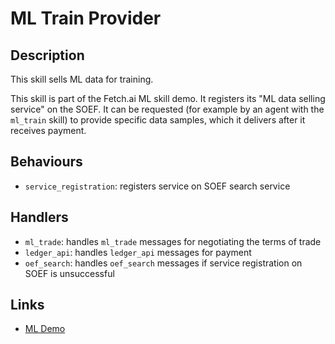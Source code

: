 # ML Train Provider

## Description

This skill sells ML data for training.

This skill is part of the Fetch.ai ML skill demo. It registers its "ML data selling service" on the SOEF. It can be requested (for example by an agent with the `ml_train` skill) to provide specific data samples, which it delivers after it receives payment.

## Behaviours

* `service_registration`: registers service on SOEF search service 

## Handlers

* `ml_trade`: handles `ml_trade` messages for negotiating the terms of trade
* `ledger_api`: handles `ledger_api` messages for payment
* `oef_search`: handles `oef_search` messages if service registration on SOEF is unsuccessful

## Links

* <a href="https://docs.fetch.ai/aea/ml-skills/" target="_blank">ML Demo</a>
